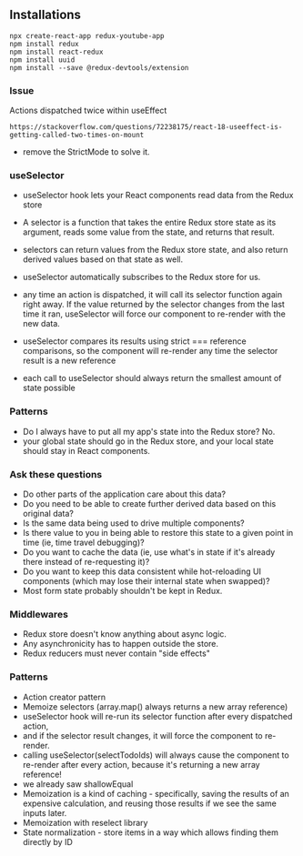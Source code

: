 ## Installations

```
npx create-react-app redux-youtube-app
npm install redux
npm install react-redux
npm install uuid
npm install --save @redux-devtools/extension
```

### Issue

Actions dispatched twice within useEffect

`https://stackoverflow.com/questions/72238175/react-18-useeffect-is-getting-called-two-times-on-mount`

- remove the StrictMode to solve it.


### useSelector

- useSelector hook lets your React components read data from the Redux store
- A selector is a function that takes the entire Redux store state as its argument, reads some value from the state, and returns that result.
- selectors can return values from the Redux store state, and also return derived values based on that state as well.

- useSelector automatically subscribes to the Redux store for us.
- any time an action is dispatched, it will call its selector function again right away. If the value returned by the selector changes from the last time it ran, useSelector will force our component to re-render with the new data.
- useSelector compares its results using strict === reference comparisons, so the component will re-render any time the selector result is a new reference
- each call to useSelector should always return the smallest amount of state possible
  
### Patterns

- Do I always have to put all my app's state into the Redux store? No.
- your global state should go in the Redux store, and your local state should stay in React components.

### Ask these questions

- Do other parts of the application care about this data?
- Do you need to be able to create further derived data based on this original data?
- Is the same data being used to drive multiple components?
- Is there value to you in being able to restore this state to a given point in time (ie, time travel debugging)?
- Do you want to cache the data (ie, use what's in state if it's already there instead of re-requesting it)?
- Do you want to keep this data consistent while hot-reloading UI components (which may lose their internal state when swapped)?
- Most form state probably shouldn't be kept in Redux.

### Middlewares
- Redux store doesn't know anything about async logic.
- Any asynchronicity has to happen outside the store.
- Redux reducers must never contain "side effects"
  
### Patterns

- Action creator pattern
- Memoize selectors (array.map() always returns a new array reference)
- useSelector hook will re-run its selector function after every dispatched action,
- and if the selector result changes, it will force the component to re-render.
- calling useSelector(selectTodoIds) will always cause the component to re-render after every action, because it's returning a new array reference!
- we already saw shallowEqual
- Memoization is a kind of caching - specifically, saving the results of an expensive calculation, and reusing those results if we see the same inputs later.
- Memoization with reselect library
- State normalization - store items in a way which allows finding them directly by ID
